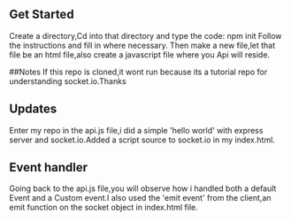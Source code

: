## Get Started
Create a directory,Cd into that directory and type the code:
npm init
Follow the instructions and fill in where necessary.
Then make a new file,let that file be an html file,also
create a javascript file where you Api will reside.

##Notes
If this repo is cloned,it wont run because its a tutorial repo for understanding socket.io.Thanks

## Updates 
Enter my repo in the api.js file,i did a simple 'hello world' with express 
server and socket.io.Added a script source to socket.io in my index.html.

## Event handler
Going back to the api.js file,you will observe how i handled both a default Event and a Custom event.I also used the 'emit event' from the client,an emit function on the socket object in index.html file.


